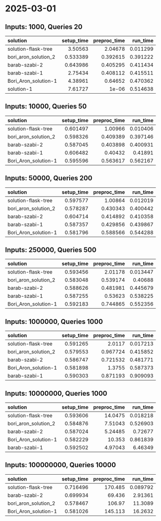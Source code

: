 # 2025-03-01

## Inputs: 1000, Queries 20

| solution             |   setup_time |   preproc_time |   run_time |
|:---------------------|-------------:|---------------:|-----------:|
| solution-flask-tree  |     3.50563  |       2.04678  |   0.011299 |
| bori_aron_solution_2 |     0.533389 |       0.392615 |   0.391222 |
| barab-szabi-2        |     0.643986 |       0.405295 |   0.411434 |
| barab-szabi-1        |     2.75434  |       0.408112 |   0.415511 |
| Bori_Aron_solution-1 |     4.38961  |       0.64652  |   0.470362 |
| solution-1           |     7.61727  |       1e-06    |   0.514638 |

## Inputs: 10000, Queries 50

| solution             |   setup_time |   preproc_time |   run_time |
|:---------------------|-------------:|---------------:|-----------:|
| solution-flask-tree  |     0.601497 |       1.00966  |   0.010406 |
| bori_aron_solution_2 |     0.598326 |       0.409389 |   0.397146 |
| barab-szabi-2        |     0.587045 |       0.403898 |   0.400931 |
| barab-szabi-1        |     0.606482 |       0.40432  |   0.41891  |
| Bori_Aron_solution-1 |     0.595596 |       0.563617 |   0.562167 |

## Inputs: 50000, Queries 200

| solution             |   setup_time |   preproc_time |   run_time |
|:---------------------|-------------:|---------------:|-----------:|
| solution-flask-tree  |     0.597577 |       1.00864  |   0.012019 |
| bori_aron_solution_2 |     0.578287 |       0.430343 |   0.400442 |
| barab-szabi-2        |     0.604714 |       0.414892 |   0.410358 |
| barab-szabi-1        |     0.587357 |       0.429856 |   0.439867 |
| Bori_Aron_solution-1 |     0.581796 |       0.588566 |   0.544288 |

## Inputs: 250000, Queries 500

| solution             |   setup_time |   preproc_time |   run_time |
|:---------------------|-------------:|---------------:|-----------:|
| solution-flask-tree  |     0.593456 |       2.01178  |   0.013447 |
| bori_aron_solution_2 |     0.583048 |       0.539174 |   0.40688  |
| barab-szabi-2        |     0.588626 |       0.481981 |   0.445679 |
| barab-szabi-1        |     0.587255 |       0.53623  |   0.538225 |
| Bori_Aron_solution-1 |     0.592183 |       0.744865 |   0.552356 |

## Inputs: 1000000, Queries 1000

| solution             |   setup_time |   preproc_time |   run_time |
|:---------------------|-------------:|---------------:|-----------:|
| solution-flask-tree  |     0.591265 |       2.0117   |   0.017213 |
| bori_aron_solution_2 |     0.579553 |       0.967724 |   0.415852 |
| barab-szabi-2        |     0.586747 |       0.721532 |   0.481771 |
| Bori_Aron_solution-1 |     0.581898 |       1.3755   |   0.587373 |
| barab-szabi-1        |     0.590303 |       0.871193 |   0.909093 |

## Inputs: 10000000, Queries 1000

| solution             |   setup_time |   preproc_time |   run_time |
|:---------------------|-------------:|---------------:|-----------:|
| solution-flask-tree  |     0.593606 |       14.0475  |   0.018218 |
| bori_aron_solution_2 |     0.584876 |        7.51043 |   0.526903 |
| barab-szabi-2        |     0.587024 |        5.24485 |   0.72677  |
| Bori_Aron_solution-1 |     0.582229 |       10.353   |   0.861839 |
| barab-szabi-1        |     0.592502 |        4.97043 |   6.46349  |

## Inputs: 100000000, Queries 10000

| solution             |   setup_time |   preproc_time |   run_time |
|:---------------------|-------------:|---------------:|-----------:|
| solution-flask-tree  |     0.716496 |        170.485 |   0.089792 |
| barab-szabi-2        |     0.699934 |         69.436 |   2.91361  |
| bori_aron_solution_2 |     0.578467 |        106.97  |  11.3089   |
| Bori_Aron_solution-1 |     0.581026 |        145.113 |  16.2632   |